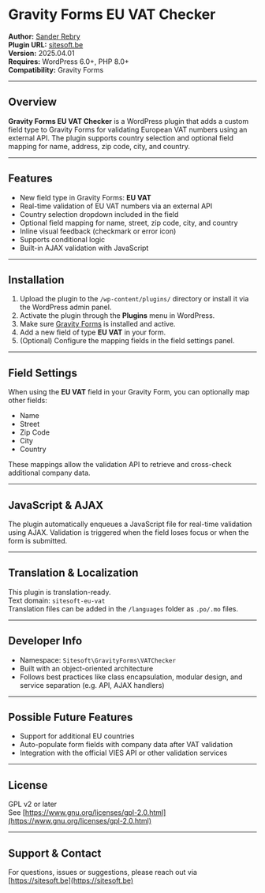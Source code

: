 # Gravity Forms EU VAT Checker

**Author:** [Sander Rebry](https://sitesoft.be)  
**Plugin URL:** [sitesoft.be](https://sitesoft.be)  
**Version:** 2025.04.01  
**Requires:** WordPress 6.0+, PHP 8.0+  
**Compatibility:** Gravity Forms

---

## Overview

**Gravity Forms EU VAT Checker** is a WordPress plugin that adds a custom field type to Gravity Forms for validating
European VAT numbers using an external API. The plugin supports country selection and optional field mapping for name,
address, zip code, city, and country.

---

## Features

- New field type in Gravity Forms: **EU VAT**
- Real-time validation of EU VAT numbers via an external API
- Country selection dropdown included in the field
- Optional field mapping for name, street, zip code, city, and country
- Inline visual feedback (checkmark or error icon)
- Supports conditional logic
- Built-in AJAX validation with JavaScript

---

## Installation

1. Upload the plugin to the `/wp-content/plugins/` directory or install it via the WordPress admin panel.
2. Activate the plugin through the **Plugins** menu in WordPress.
3. Make sure [Gravity Forms](https://www.gravityforms.com/) is installed and active.
4. Add a new field of type **EU VAT** in your form.
5. (Optional) Configure the mapping fields in the field settings panel.

---

## Field Settings

When using the **EU VAT** field in your Gravity Form, you can optionally map other fields:

- Name
- Street
- Zip Code
- City
- Country

These mappings allow the validation API to retrieve and cross-check additional company data.

---

## JavaScript & AJAX

The plugin automatically enqueues a JavaScript file for real-time validation using AJAX. Validation is triggered when
the field loses focus or when the form is submitted.

---

## Translation & Localization

This plugin is translation-ready.  
Text domain: `sitesoft-eu-vat`  
Translation files can be added in the `/languages` folder as `.po/.mo` files.

---

## Developer Info

- Namespace: `Sitesoft\GravityForms\VATChecker`
- Built with an object-oriented architecture
- Follows best practices like class encapsulation, modular design, and service separation (e.g. API, AJAX handlers)

---

## Possible Future Features

- Support for additional EU countries
- Auto-populate form fields with company data after VAT validation
- Integration with the official VIES API or other validation services

---

## License

GPL v2 or later  
See [https://www.gnu.org/licenses/gpl-2.0.html](https://www.gnu.org/licenses/gpl-2.0.html)

---

## Support & Contact

For questions, issues or suggestions, please reach out via [https://sitesoft.be](https://sitesoft.be)
